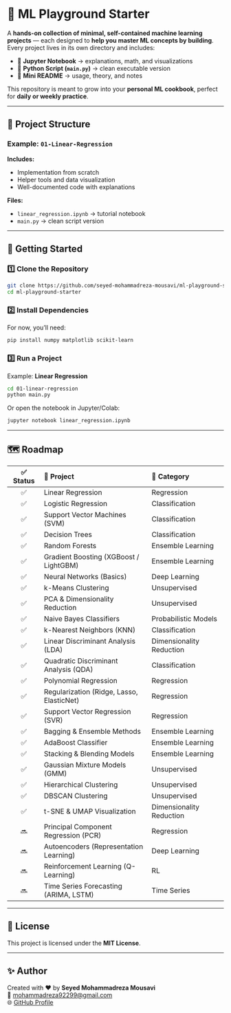 # 🧠 ML Playground Starter

A **hands-on collection of minimal, self-contained machine learning projects** — each designed to **help you master ML concepts by building**.  
Every project lives in its own directory and includes:

- 📘 **Jupyter Notebook** → explanations, math, and visualizations  
- 🐍 **Python Script (`main.py`)** → clean executable version  
- 📝 **Mini README** → usage, theory, and notes  

This repository is meant to grow into your **personal ML cookbook**, perfect for **daily or weekly practice**.  

---

## 📂 Project Structure

### Example: `01-Linear-Regression`

**Includes:**
- Implementation from scratch  
- Helper tools and data visualization  
- Well-documented code with explanations  

**Files:**
- `linear_regression.ipynb` → tutorial notebook  
- `main.py` → clean script version  

---

## 🚀 Getting Started

### 1️⃣ Clone the Repository
```bash
git clone https://github.com/seyed-mohammadreza-mousavi/ml-playground-starter.git
cd ml-playground-starter
```

### 2️⃣ Install Dependencies
For now, you’ll need:
```bash
pip install numpy matplotlib scikit-learn
```

### 3️⃣ Run a Project
Example: **Linear Regression**
```bash
cd 01-linear-regression
python main.py
```

Or open the notebook in Jupyter/Colab:
```bash
jupyter notebook linear_regression.ipynb
```

---

## 🗺️ Roadmap

| ✅ Status | 🧩 Project | 🧠 Category |
|:--:|:--|:--|
| ✅ | Linear Regression | Regression |
| ✅ | Logistic Regression | Classification |
| ✅ | Support Vector Machines (SVM) | Classification |
| ✅ | Decision Trees | Classification |
| ✅ | Random Forests | Ensemble Learning |
| ✅ | Gradient Boosting (XGBoost / LightGBM) | Ensemble Learning |
| ✅ | Neural Networks (Basics) | Deep Learning |
| ✅ | k-Means Clustering | Unsupervised |
| ✅ | PCA & Dimensionality Reduction | Unsupervised |
| ✅ | Naive Bayes Classifiers | Probabilistic Models |
| ✅ | k-Nearest Neighbors (KNN) | Classification |
| ✅ | Linear Discriminant Analysis (LDA) | Dimensionality Reduction |
| ✅ | Quadratic Discriminant Analysis (QDA) | Classification |
| ✅ | Polynomial Regression | Regression |
| ✅ | Regularization (Ridge, Lasso, ElasticNet) | Regression |
| ✅ | Support Vector Regression (SVR) | Regression |
| ✅ | Bagging & Ensemble Methods | Ensemble Learning |
| ✅ | AdaBoost Classifier | Ensemble Learning |
| ✅ | Stacking & Blending Models | Ensemble Learning |
| ✅ | Gaussian Mixture Models (GMM) | Unsupervised |
| ✅ | Hierarchical Clustering | Unsupervised |
| ✅ | DBSCAN Clustering | Unsupervised |
| ✅ | t-SNE & UMAP Visualization | Dimensionality Reduction |
| 🔜 | Principal Component Regression (PCR) | Regression |
| 🔜 | Autoencoders (Representation Learning) | Deep Learning |
| 🔜 | Reinforcement Learning (Q-Learning) | RL |
| 🔜 | Time Series Forecasting (ARIMA, LSTM) | Time Series |

---

## 📜 License
This project is licensed under the **MIT License**.

---

## ✨ Author
Created with ❤️ by **Seyed Mohammadreza Mousavi**  
📧 [mohammadreza92299@gmail.com](mailto:mohammadreza92299@gmail.com)  
🌐 [GitHub Profile](https://github.com/seyed-mohammadreza-mousavi)
